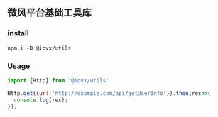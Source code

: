 ## 微风平台基础工具库

### install

```
npm i -D @iovx/utils
```

### Usage

```js
import {Http} from '@iovx/utils'

Http.get({url:'http://example.com/api/getUserInfo'}).then(res=>{
  console.log(res);
});

```
